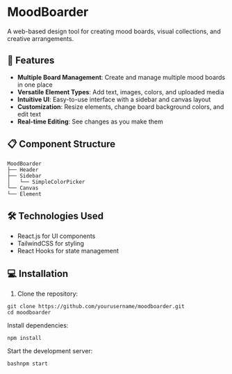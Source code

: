 # MoodBoarder

A web-based design tool for creating mood boards, visual collections, and creative arrangements.

## 🚀 Features

- **Multiple Board Management**: Create and manage multiple mood boards in one place
- **Versatile Element Types**: Add text, images, colors, and uploaded media
- **Intuitive UI**: Easy-to-use interface with a sidebar and canvas layout
- **Customization**: Resize elements, change board background colors, and edit text
- **Real-time Editing**: See changes as you make them

## 📋 Component Structure
```
MoodBoarder
├── Header
├── Sidebar
│   └── SimpleColorPicker
└── Canvas
└── Element
```
## 🛠️ Technologies Used

- React.js for UI components
- TailwindCSS for styling
- React Hooks for state management

## 💻 Installation

1. Clone the repository:
```
git clone https://github.com/yourusername/moodboarder.git
cd moodboarder
```

Install dependencies:
```
npm install
```
Start the development server:
```
bashnpm start
```


